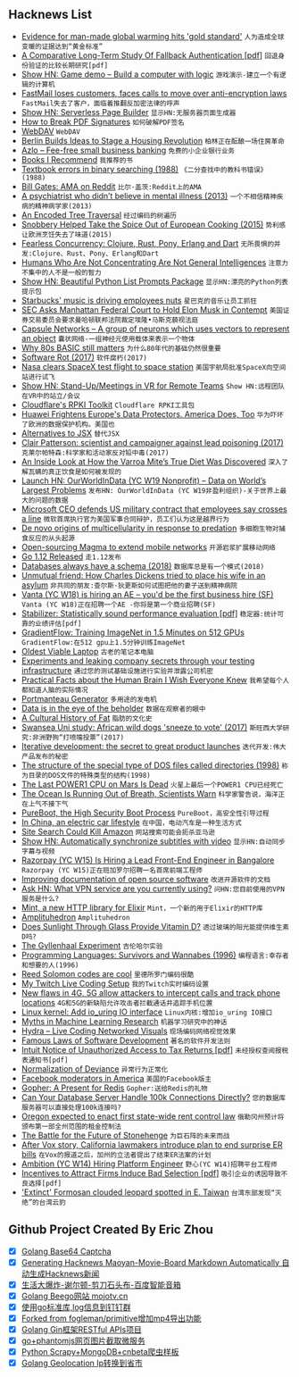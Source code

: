 ## Hacknews List


- [Evidence for man-made global warming hits &#39;gold standard&#39;](https://www.reuters.com/article/us-climatechange-temperatures/evidence-for-man-made-global-warming-hits-gold-standard-scientists-idUSKCN1QE1ZU)  `人为造成全球变暖的证据达到“黄金标准”`
- [A Comparative Long-Term Study Of Fallback Authentication [pdf]](https://www.mobsec.ruhr-uni-bochum.de/media/mobsec/veroeffentlichungen/2019/02/20/usec2019-30-wip-fallback-long-term-study-finalv2.pdf)  `回退身份验证的比较长期研究[pdf]`
- [Show HN: Game demo – Build a computer with logic](http://www.adventuresinlogicland.com/web-demo)  `游戏演示-建立一个有逻辑的计算机`
- [FastMail loses customers, faces calls to move over anti-encryption laws](https://www.itnews.com.au/news/fastmail-loses-customers-faces-calls-to-move-over-anti-encryption-laws-519783)  `FastMail失去了客户，面临着推翻反加密法律的呼声`
- [Show HN: Serverless Page Builder](https://goandtalk.github.io)  `显示HN:无服务器页面生成器`
- [How to Break PDF Signatures](https://www.pdf-insecurity.org/)  `如何破解PDF签名`
- [WebDAV](http://webdav.org/)  `WebDAV`
- [Berlin Builds Ideas to Stage a Housing Revolution](https://www.citylab.com/equity/2019/02/berlin-germany-housing-rent-how-much-price-landlord-policies/582898/)  `柏林正在酝酿一场住房革命`
- [Azlo – Fee-free small business banking](https://www.azlo.com/)  `免费的小企业银行业务`
- [Books I Recommend](https://blog.jessfraz.com/post/books/)  `我推荐的书`
- [Textbook errors in binary searching (1988)](https://dl.acm.org/ft_gateway.cfm?id=53012&amp;ftid=13287&amp;dwn=1&amp;CFID=52849712&amp;CFTOKEN=4241eec5c2cd01db-6D15F577-E584-D3B2-8F7278DE2FC3C2B1)  `《二分查找中的教科书错误》(1988)`
- [Bill Gates: AMA on Reddit](https://www.reddit.com/r/IAmA/comments/aunv58/im_bill_gates_cochair_of_the_bill_melinda_gates/)  `比尔·盖茨:Reddit上的AMA`
- [A psychiatrist who didn’t believe in mental illness (2013)](https://aeon.co/essays/the-psychiatrist-who-didn-t-believe-in-mental-illness)  `一个不相信精神疾病的精神病学家(2013)`
- [An Encoded Tree Traversal](https://research.swtch.com/treenum)  `经过编码的树遍历`
- [Snobbery Helped Take the Spice Out of European Cooking (2015)](https://www.npr.org/sections/thesalt/2015/03/26/394339284/how-snobbery-helped-take-the-spice-out-of-european-cooking)  `势利感让欧洲烹饪失去了味道(2015)`
- [Fearless Concurrency: Clojure, Rust, Pony, Erlang and Dart](https://sites.google.com/a/athaydes.com/renato-athaydes/posts/fearlessconcurrencyhowclojurerustponyerlanganddartletyouachievethat)  `无所畏惧的并发:Clojure、Rust、Pony、Erlang和Dart`
- [Humans Who Are Not Concentrating Are Not General Intelligences](https://srconstantin.wordpress.com/2019/02/25/humans-who-are-not-concentrating-are-not-general-intelligences/)  `注意力不集中的人不是一般的智力`
- [Show HN: Beautiful Python List Prompts Package](https://github.com/Mckinsey666/bullet)  `显示HN:漂亮的Python列表提示包`
- [Starbucks&#39; music is driving employees nuts](https://www.cbc.ca/radio/thecurrent/the-current-for-february-25-2019-1.5032165/starbucks-music-is-driving-employees-nuts-a-writer-says-it-s-a-workers-rights-issue-1.5028163)  `星巴克的音乐让员工抓狂`
- [SEC Asks Manhattan Federal Court to Hold Elon Musk in Contempt](https://www.wsj.com/articles/sec-asks-manhattan-federal-court-to-hold-elon-musk-in-contempt-11551137500)  `美国证券交易委员会要求曼哈顿联邦法院裁定埃隆•马斯克藐视法庭`
- [Capsule Networks – A group of neurons which uses vectors to represent an object](https://theailearner.com/2019/01/21/capsule-networks/)  `囊状网络-一组神经元使用载体来表示一个物体`
- [Why 80s BASIC still matters](https://blog.usejournal.com/why-80s-basic-still-matters-1c17de5768fa)  `为什么80年代的基础仍然很重要`
- [Software Rot (2017)](https://geoff.greer.fm/2017/02/28/software-rot/)  `软件腐朽(2017)`
- [Nasa clears SpaceX test flight to space station](https://www.reuters.com/article/us-space-spacex-boeing/nasa-clears-spacex-test-flight-to-space-station-idUSKCN1QB2OT)  `美国宇航局批准SpaceX向空间站进行试飞`
- [Show HN: Stand-Up/Meetings in VR for Remote Teams](https://portalspaces.com/)  `Show HN:远程团队在VR中的站立/会议`
- [Cloudflare&#39;s RPKI Toolkit](https://blog.cloudflare.com/cloudflares-rpki-toolkit/)  `Cloudflare RPKI工具包`
- [Huawei Frightens Europe&#39;s Data Protectors. America Does, Too](https://www.bloomberg.com/news/articles/2019-02-24/huawei-frightens-europe-s-data-protectors-america-does-too)  `华为吓坏了欧洲的数据保护机构。美国也`
- [Alternatives to JSX](https://blog.bloomca.me/2019/02/23/alternatives-to-jsx.html)  `替代JSX`
- [Clair Patterson: scientist and campaigner against lead poisoning (2017)](http://mentalfloss.com/article/94569/clair-patterson-scientist-who-determined-age-earth-and-then-saved-it)  `克莱尔帕特森:科学家和活动家反对铅中毒(2017)`
- [An Inside Look at How the Varroa Mite’s True Diet Was Discovered](https://entomologytoday.org/2019/02/21/inside-look-how-varroa-mite-diet-discovered/)  `深入了解瓦螨的真正饮食是如何被发现的`
- [Launch HN: OurWorldInData (YC W19 Nonprofit) – Data on World’s Largest Problems](item?id=19247821)  `发布HN: OurWorldInData (YC W19非盈利组织)-关于世界上最大的问题的数据`
- [Microsoft CEO defends US military contract that employees say crosses a line](https://www.cnn.com/2019/02/25/tech/augmented-reality-microsoft-us-military/index.html)  `微软首席执行官为美国军事合同辩护，员工们认为这是越界行为`
- [De novo origins of multicellularity in response to predation](https://www.nature.com/articles/s41598-019-39558-8)  `多细胞生物对捕食反应的从头起源`
- [Open-sourcing Magma to extend mobile networks](https://code.fb.com/open-source/magma/)  `开源岩浆扩展移动网络`
- [Go 1.12 Released](https://blog.golang.org/go1.12)  `走1.12发布`
- [Databases always have a schema (2018)](https://utcc.utoronto.ca/~cks/space/blog/programming/DatabasesAlwaysSchemas)  `数据库总是有一个模式(2018)`
- [Unmutual friend: How Charles Dickens tried to place his wife in an asylum](https://www.the-tls.co.uk/articles/public/charles-catherine-dickens-asylum/)  `非共同的朋友:查尔斯·狄更斯如何试图把他的妻子送到精神病院`
- [Vanta (YC W18) is hiring an AE – you&#39;d be the first business hire (SF)](https://vanta.com/jobs/sales)  `Vanta (YC W18)正在招聘一个AE -你将是第一个商业招聘(SF)`
- [Stabilizer: Statistically sound performance evaluation [pdf]](https://people.cs.umass.edu/~emery/pubs/stabilizer-asplos13.pdf)  `稳定器:统计可靠的业绩评估[pdf]`
- [GradientFlow: Training ImageNet in 1.5 Minutes on 512 GPUs](https://arxiv.org/abs/1902.06855)  `GradientFlow:在512 gpu上1.5分钟训练ImageNet`
- [Oldest Viable Laptop](https://geoff.greer.fm/2017/01/23/oldest-viable-laptop/)  `古老的笔记本电脑`
- [Experiments and leaking company secrets through your testing infrastructure](https://blog.jonlu.ca/posts/experiments-and-growth-hacking?ref=hackernews)  `通过您的测试基础设施进行实验并泄露公司机密`
- [Practical Facts about the Human Brain I Wish Everyone Knew](https://leowid.com/brain-facts/)  `我希望每个人都知道人脑的实际情况`
- [Portmanteau Generator](https://www.punchlinedesign.net/pun_generator)  `多用途的发电机`
- [Data is in the eye of the beholder](https://sites.uw.edu/bevanseries/2018/02/28/data-is-in-the-eye-of-the-beholder/)  `数据在观察者的眼中`
- [A Cultural History of Fat](https://www.historytoday.com/reviews/weight-world)  `脂肪的文化史`
- [Swansea Uni study: African wild dogs &#39;sneeze to vote&#39; (2017)](https://www.bbc.co.uk/news/uk-wales-41161664)  `斯旺西大学研究:非洲野狗“打喷嚏投票”(2017)`
- [Iterative development: the secret to great product launches](https://www.mindk.com/blog/iterative-development/)  `迭代开发:伟大产品发布的秘密`
- [The structure of the special type of DOS files called directories (1998)](http://averstak.tripod.com/fatdox/dir.htm)  `称为目录的DOS文件的特殊类型的结构(1998)`
- [The Last POWER1 CPU on Mars Is Dead](https://www.talospace.com/2019/02/the-last-power1-on-mars-is-dead.html)  `火星上最后一个POWER1 CPU已经死亡`
- [The Ocean Is Running Out of Breath, Scientists Warn](https://www.scientificamerican.com/article/the-ocean-is-running-out-of-breath-scientists-warn/)  `科学家警告说，海洋正在上气不接下气`
- [PureBoot, the High Security Boot Process](https://puri.sm/posts/pureboot-the-high-security-boot-process/)  `PureBoot，高安全性引导过程`
- [In China, an electric car lifestyle](https://www.cbsnews.com/news/in-china-an-electric-car-lifestyle-60-minutes/)  `在中国，电动汽车是一种生活方式`
- [Site Search Could Kill Amazon](https://www.mytotalretail.com/article/how-site-search-could-kill-amazon/)  `网站搜索可能会扼杀亚马逊`
- [Show HN: Automatically synchronize subtitles with video](https://github.com/smacke/subsync)  `显示HN:自动同步字幕与视频`
- [Razorpay (YC W15) Is Hiring a Lead Front-End Engineer in Bangalore](item?id=19250016)  `Razorpay (YC W15)正在班加罗尔招聘一名首席前端工程师`
- [Improving documentation of open source software](https://www.futurice.com/blog/improving-documentation-of-open-source-software/)  `改进开源软件的文档`
- [Ask HN: What VPN service are you currently using?](item?id=19242058)  `问HN:您目前使用的VPN服务是什么?`
- [Mint, a new HTTP library for Elixir](https://elixir-lang.org/blog/2019/02/25/mint-a-new-http-library-for-elixir/)  `Mint，一个新的用于Elixir的HTTP库`
- [Amplituhedron](https://en.wikipedia.org/wiki/Amplituhedron)  `Amplituhedron`
- [Does Sunlight Through Glass Provide Vitamin D?](https://www.nytimes.com/2019/02/08/well/live/does-sunlight-through-glass-provide-vitamin-d.html)  `透过玻璃的阳光能提供维生素D吗?`
- [The Gyllenhaal Experiment](https://pudding.cool/2019/02/gyllenhaal/)  `吉伦哈尔实验`
- [Programming Languages: Survivors and Wannabes (1996)](https://www.nytimes.com/1996/09/09/business/programming-languages-survivors-and-wannabes.html)  `编程语言:幸存者和想要的人(1996)`
- [Reed Solomon codes are cool](https://djhworld.github.io/post/2019/02/24/reed-solomon-codes-are-cool/)  `里德所罗门编码很酷`
- [My Twitch Live Coding Setup](https://medium.com/@suzhinton/my-twitch-live-coding-setup-b2516672fb21)  `我的Twitch实时编码设置`
- [New flaws in 4G, 5G allow attackers to intercept calls and track phone locations](https://techcrunch.com/2019/02/24/new-4g-5g-security-flaws/)  `4G和5G的新缺陷允许攻击者拦截通话并追踪手机位置`
- [Linux kernel: Add io_uring IO interface](http://git.kernel.dk/cgit/linux-block/commit/?h=for-next&amp;id=8923ebc04818fcb506829591aa8704baefd661ec)  `Linux内核:增加io_uring IO接口`
- [Myths in Machine Learning Research](https://crazyoscarchang.github.io/2019/02/16/seven-myths-in-machine-learning-research/)  `机器学习研究中的神话`
- [Hydra – Live Coding Networked Visuals](https://hydra-editor.glitch.me)  `现场编码网络视觉效果`
- [Famous Laws of Software Development](https://www.timsommer.be/famous-laws-of-software-development/)  `著名的软件开发法则`
- [Intuit Notice of Unauthorized Access to Tax Returns [pdf]](https://ago.vermont.gov/wp-content/uploads/2019/02/2019-02-22-Intuit-Notice-of-Data-Breach-to-Consumers.pdf)  `未经授权查阅报税表通知书[pdf]`
- [Normalization of Deviance](https://foone.wordpress.com/2019/02/14/normalization-of-deviance/)  `异常行为正常化`
- [Facebook moderators in America](https://www.theverge.com/2019/2/25/18229714/cognizant-facebook-content-moderator-interviews-trauma-working-conditions-arizona)  `美国的Facebook版主`
- [Gopher: A Present for Redis](http://antirez.com/news/127)  `Gopher:送给Redis的礼物`
- [Can Your Database Server Handle 100k Connections Directly?](https://www.percona.com/blog/2019/02/25/mysql-challenge-100k-connections/)  `您的数据库服务器可以直接处理100k连接吗?`
- [Oregon expected to enact first state-wide rent control law](https://www.nytimes.com/2019/02/25/us/oregon-rent-control-bill.html)  `俄勒冈州预计将颁布第一部全州范围的租金控制法`
- [The Battle for the Future of Stonehenge](https://www.theguardian.com/uk-news/2019/feb/08/the-battle-for-the-future-of-stonehenge)  `为巨石阵的未来而战`
- [After Vox story, California lawmakers introduce plan to end surprise ER bills](https://www.vox.com/2019/2/24/18236482/zuckerberg-hospital-surprise-bills-california)  `在Vox的报道之后，加州的立法者提出了结束ER法案的计划`
- [Ambition (YC W14) Hiring Platform Engineer](https://ambition.com/career/opportunity/platform-engineer/)  `野心(YC W14)招聘平台工程师`
- [Incentives to Attract Firms Induce Bad Selection [pdf]](http://www.economics.uci.edu/~aglazer/TaxIncentivesInefficient.pdf)  `吸引企业的诱因导致不良选择[pdf]`
- [&#39;Extinct&#39; Formosan clouded leopard spotted in E. Taiwan](https://www.taiwannews.com.tw/en/news/3644433)  `台湾东部发现“灭绝”的台湾云豹`

## Github Project Created By Eric Zhou

- [x] [Golang Base64 Captcha](https://github.com/mojocn/base64Captcha)
- [x] [Generating Hacknews Maoyan-Movie-Board Markdown Automatically 自动生成Hacknews新闻](https://github.com/dejavuzhou/md-genie)
- [x] [生活大爆炸-谢尔顿-剪刀石头布-百度智能音箱](https://github.com/mojocn/dueros-bang-game)
- [x] [Golang Beego网站 mojotv.cn](https://github.com/mojocn/www.mojotv.cn)
- [x] [使用go标准库,log信息到钉钉群](https://github.com/mojocn/dooger)
- [x] [Forked from fogleman/primitive增加mp4导出功能](https://github.com/mojocn/primitive)
- [x] [Golang Gin框架RESTful APIs项目](https://github.com/JJJJJJJerk/ezier-golang-web-api-framework)
- [x] [go+phantomjs网页图片截取微服务](https://github.com/mojocn/screen_shot)
- [x] [Python Scrapy+MongoDB+cnbeta爬虫样板](https://github.com/mojocn/scrapy_mongodb_boilerplate_cnbeta)
- [x] [Golang Geolocation Ip转换到省市](https://github.com/mojocn/ip2location)